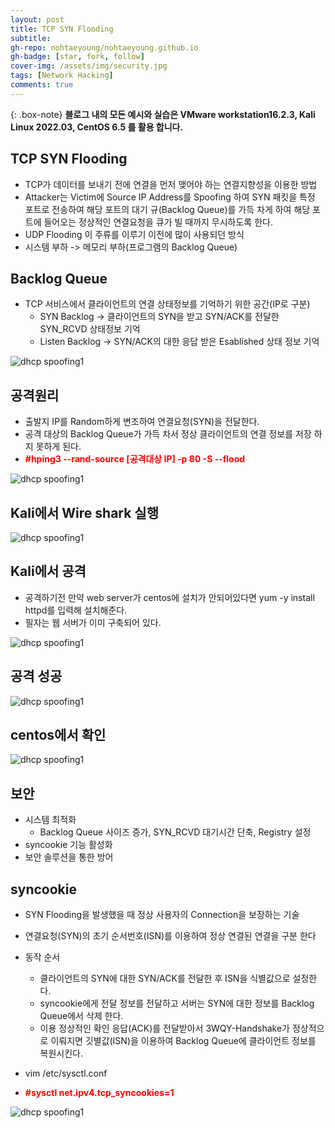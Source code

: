```yaml
---
layout: post
title: TCP SYN Flooding
subtitle: 
gh-repo: nohtaeyoung/nohtaeyoung.github.io
gh-badge: [star, fork, follow]
cover-img: /assets/img/security.jpg
tags: [Network Hacking]
comments: true
---
```


{: .box-note}
<b>블로그 내의 모든 예시와 실습은 VMware workstation16.2.3, Kali Linux 2022.03, CentOS 6.5 를 활용 합니다.<br></b>

## TCP SYN Flooding
- TCP가 데이터를 보내기 전에 연결을 먼저 맺어야 하는 연결지향성을 이용한 방법
- Attacker는 Victim에 Source IP Address를 Spoofing 하여 SYN 패킷을 특정 포트로 전송하여 해당 포트의 대기 규(Backlog Queue)를 가득 차게 하여 해당 포트에 들어오는 정상적인 연결요청을 큐가 빌 때까지 무시하도록 한다.
- UDP Flooding 이 주류를 이루기 이전에 많이 사용되던 방식
- 시스템 부하 -> 메모리 부하(프로그램의 Backlog Queue)

## Backlog Queue
- TCP 서비스에서 클라이언트의 연결 상태정보를 기억하기 위한 공간(IP로 구분)
  - SYN Backlog -> 클라이언트의 SYN을 받고 SYN/ACK를 전달한 SYN_RCVD 상태정보 기억
  - Listen Backlog -> SYN/ACK의 대한 응답 받은 Esablished 상태 정보 기억

![dhcp spoofing1](../assets/img/tcp_syn_flooding/tcp_syn_flooding6.png)

## 공격원리
- 출발지 IP를 Random하게 변조하여 연결요청(SYN)을 전달한다.
- 공격 대상의 Backlog Queue가 가득 차서 정상 클라이언트의 연결 정보를 저장 하지 못하게 된다.
- <b style="color:red">#hping3 --rand-source [공격대상 IP] -p 80 -S --flood</b>

![dhcp spoofing1](../assets/img/tcp_syn_flooding/tcp_syn_flooding7.png)

## Kali에서 Wire shark 실행

![dhcp spoofing1](../assets/img/tcp_syn_flooding/tcp_syn_flooding1.png)

## Kali에서 공격
- 공격하기전 만약 web server가 centos에 설치가 안되어있다면 yum -y install httpd를 입력해 설치해준다.
- 필자는 웹 서버가 이미 구축되어 있다.

![dhcp spoofing1](../assets/img/tcp_syn_flooding/tcp_syn_flooding2.png)

## 공격 성공

![dhcp spoofing1](../assets/img/tcp_syn_flooding/tcp_syn_flooding3.png)

## centos에서 확인

![dhcp spoofing1](../assets/img/tcp_syn_flooding/tcp_syn_flooding4.png)

## 보안
- 시스템 최적화
  - Backlog Queue 사이즈 증가, SYN_RCVD 대기시간 단축, Registry 설정
- syncookie 기능 활성화
- 보안 솔루션을 통한 방어

## syncookie
- SYN Flooding을 발생했을 때 정상 사용자의 Connection을 보장하는 기술
- 연결요청(SYN)의 초기 순서번호(ISN)를 이용하여 정상 연결된 연결을 구분 한다
- 동작 순서
  - 클라이언트의 SYN에 대한 SYN/ACK를 전달한 후 ISN을 식별값으로 설정한다.
  - syncookie에게 전달 정보를 전달하고 서버는 SYN에 대한 정보를 Backlog Queue에서 삭제 한다.
  - 이용 정상적인 확인 응답(ACK)를 전달받아서 3WQY-Handshake가 정상적으로 이뤄지면 깃별값(ISN)을 이용하여 Backlog Queue에 클라이언트 정보를 복원시킨다.

- vim /etc/sysctl.conf
- <b style="color:red">#sysctl net.ipv4.tcp_syncookies=1</b>

![dhcp spoofing1](../assets/img/tcp_syn_flooding/tcp_syn_flooding5.png)

